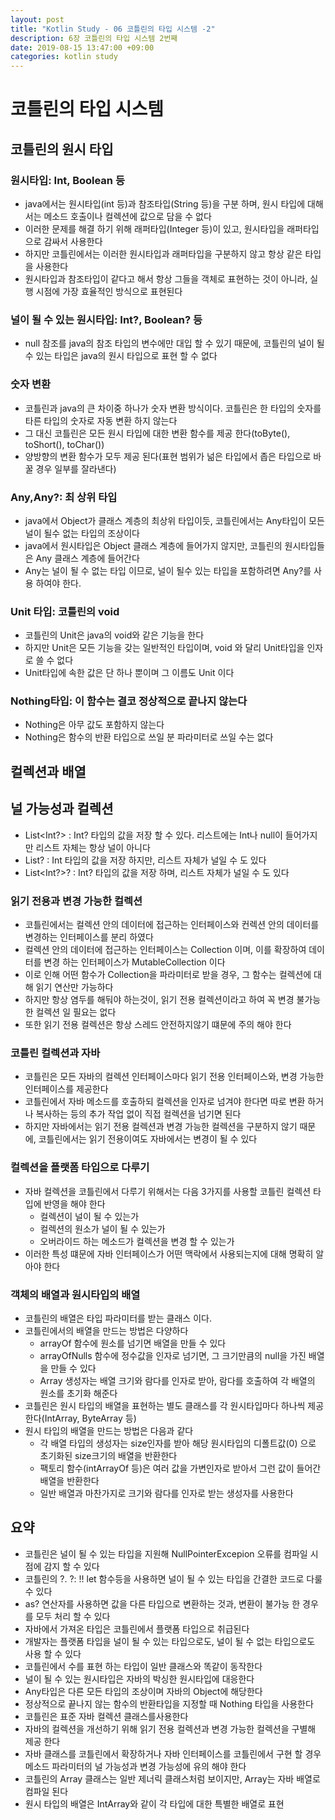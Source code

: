 ```yaml
---
layout: post
title: "Kotlin Study - 06 코틀린의 타입 시스템 -2"
description: 6장 코틀린의 타입 시스템 2번째
date: 2019-08-15 13:47:00 +09:00
categories: kotlin study
---
```


# 코틀린의 타입 시스템

## 코틀린의 원시 타입

### 원시타입: Int, Boolean 등
* java에서는 원시타입(int 등)과 참조타입(String 등)을 구분 하며, 원시 타입에 대해서는 메소드 호출이나 컬렉션에 값으로 담을 수 없다
* 이러한 문제를 해결 하기 위해 래퍼타입(Integer 등)이 있고, 원시타입을 래퍼타입으로 감싸서 사용한다
* 하지만 코틀린에서는 이러한 원시타입과 래퍼타입을 구분하지 않고 항상 같은 타입을 사용한다
* 원시타입과 참조타입이 같다고 해서 항상 그들을 객체로 표현하는 것이 아니라, 실행 시점에 가장 효율적인 방식으로 표현된다

### 널이 될 수 있는 원시타입: Int?, Boolean? 등
* null 참조를 java의 참조 타입의 변수에만 대입 할 수 있기 때문에, 코틀린의 널이 될수 있는 타입은 java의 원시 타입으로 표현 할 수 없다

### 숫자 변환
* 코틀린과 java의 큰 차이중 하나가 숫자 변환 방식이다. 코틀린은 한 타입의 숫자를 타른 타입의 숫자로 자동 변환 하지 않는다
* 그 대신 코틀린은 모든 원시 타입에 대한 변환 함수를 제공 한다(toByte(), toShort(), toChar())
* 양방향의 변환 함수가 모두 제공 된다(표현 범위가 넒은 타입에서 좁은 타입으로 바꿀 경우 일부를 잘라낸다)

### Any,Any?: 최 상위 타입
* java에서 Object가 클래스 계층의 최상위 타입이듯, 코틀린에서는 Any타입이 모든 널이 될수 없는 타입의 조상이다
* java에서 원시타입은 Object 클래스 계층에 들어가지 않지만, 코틀린의 원시타입들은 Any 클래스 계층에 들어간다
* Any는 널이 될 수 없는 타입 이므로, 널이 될수 있는 타입을 포함하려면 Any?를 사용 하여야 한다.

### Unit 타입: 코틀린의 void
* 코틀린의 Unit은 java의 void와 같은 기능을 한다
* 하지만 Unit은 모든 기능을 갖는 일반적인 타입이며, void 와 달리 Unit타입을 인자로 쓸 수 없다
* Unit타입에 속한 값은 단 하나 뿐이며 그 이름도 Unit 이다

### Nothing타입: 이 함수는 결코 정상적으로 끝나지 않는다
* Nothing은 아무 값도 포함하지 않는다
* Nothing은 함수의 반환 타입으로 쓰일 분 파라미터로 쓰일 수는 없다

## 컬렉션과 배열

## 널 가능성과 컬렉션
* List<Int?> : Int? 타입의 값을 저장 할 수 있다. 리스트에는 Int나 null이 들어가지만 리스트 자체는 항상 널이 아니다
* List<Int>? : Int 타입의 값을 저장 하지만, 리스트 자체가 널일 수 도 있다
* List<Int?>? : Int? 타입의 값을 저장 하며, 리스트 자체가 널일 수 도 있다

### 읽기 전용과 변경 가능한 컬렉션
* 코틀린에서는 컬렉션 안의 데이터에 접근하는 인터페이스와 컨렉션 안의 데이터를 변경하는 인터페이스를 분리 하였다
* 컬렉션 안의 데이터에 접근하는 인터페이스는 Collection 이며, 이를 확장하여 데이터를 변경 하는 인터페이스가 MutableCollection 이다
* 이로 인해 어떤 함수가 Collection을 파라미터로 받을 경우, 그 함수는 컬렉션에 대해 읽기 연산만 가능하다
* 하지만 항상 염두를 해둬야 하는것이, 읽기 전용 컬렉션이라고 하여 꼭 변경 불가능한 컬렉션 일 필요는 없다
* 또한 읽기 전용 컬렉션은 항상 스레드 안전하지않기 떄문에 주의 해야 한다

### 코틀린 컬렉션과 자바
* 코틀린은 모든 자바의 컬렉션 인터페이스마다 읽기 전용 인터페이스와, 변경 가능한 인터페이스를 제공한다
* 코틀린에서 자바 메소드를 호출하되 컬렉션을 인자로 넘겨야 한다면 따로 변환 하거나 복사하는 등의 추가 작업 없이 직접 컬렉션을 넘기면 된다
* 하지만 자바에서는 읽기 전용 컬렉션과 변경 가능한 컬렉션을 구분하지 않기 때문에, 코틀린에서는 읽기 전용이여도 자바에서는 변경이 될 수 있다

### 컬렉션을 플랫폼 타입으로 다루기
* 자바 컬렉션을 코틀린에서 다루기 위해서는 다음 3가지를 사용할 코틀린 컬렉션 타입에 반영을 해야 한다
  - 컬렉션이 널이 될 수 있는가
  - 컬렉션의 원소가 널이 될 수 있는가
  - 오버라이드 하는 메소드가 컬렉션을 변경 할 수 있는가
* 이러한 특성 떄문에 자바 인터페이스가 어떤 맥락에서 사용되는지에 대해 명확히 알아야 한다

### 객체의 배열과 원시타입의 배열
* 코틀린의 배열은 타입 파라미터를 받는 클래스 이다.
* 코틀린에서의 배열을 만드는 방법은 다양하다
  - arrayOf 함수에 원소를 넘기면 배열을 만들 수 있다
  - arrayOfNulls 함수에 정수값을 인자로 넘기면, 그 크기만큼의 null을 가진 배열을 만들 수 있다
  - Array 생성자는 배열 크기와 람다를 인자로 받아, 람다를 호출하여 각 배열의 원소를 초기화 해준다
* 코틀린은 원시 타입의 배열을 표현하는 별도 클래스를 각 원시타입마다 하나씩 제공한다(IntArray, ByteArray 등)
* 원시 타입의 배열을 만드는 방법은 다음과 같다
  - 각 배열 타입의 생성자는 size인자를 받아 해당 원시타입의 디폴트값(0) 으로 초기화된 size크기의 배열을 반환한다
  - 팩토리 함수(intArrayOf 등)은 여러 값을 가변인자로 받아서 그런 값이 들어간 배열을 반환한다
  - 일반 배열과 마찬가지로 크기와 람다를 인자로 받는 생성자를 사용한다
  
## 요약
* 코틀린은 널이 될 수 있는 타입을 지원해 NullPointerExcepion 오류를 컴파일 시점에 감지 할 수 있다
* 코틀린의 ?. ?: !! let 함수등을 사용하면 널이 될 수 있는 타입을 간결한 코드로 다룰 수 있다
* as? 연산자를 사용하면 값을 다른 타입으로 변환하는 것과, 변환이 불가능 한 경우를 모두 처리 할 수 있다
* 자바에서 가져온 타입은 코틀린에서 플랫폼 타입으로 취급된다
* 개발자는 플랫폼 타입을 널이 될 수 있는 타입으로도, 널이 될 수 없는 타입으로도 사용 할 수 있다
* 코틀린에서 수를 표현 하는 타입이 일반 클래스와 똑같이 동작한다
* 널이 될 수 있는 원시타입은 자바의 박싱한 원시타입에 대응한다
* Any타입은 다른 모든 타입의 조상이며 자바의 Object에 해당한다
* 정상적으로 끝나지 않는 함수의 반환타입을 지정할 때 Nothing 타입을 사용한다
* 코틀린은 표준 자바 컬렉션 클래스를사용한다
* 자바의 컬렉션을 개선하기 위해 읽기 전용 컬렉션과 변경 가능한 컬렉션을 구별해 제공 한다
* 자바 클래스를 코틀린에서 확장하거나 자바 인터페이스를 코틀린에서 구현 할 경우 메소드 파라미터의 널 가능성과 변경 가능성에 유의 해야 한다
* 코틀린의 Array 클래스는 일반 제너릭 클래스처럼 보이지만, Array는 자바 배열로 컴파일 된다
* 원시 타입의 배열은 IntArray와 같이 각 타입에 대한 특별한 배열로 표현
